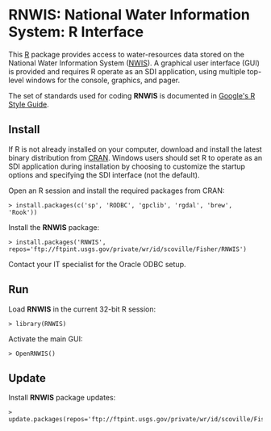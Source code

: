 RNWIS: National Water Information System: R Interface
=====================================================

This [R](http://www.r-project.org/ "R") package provides access to
water-resources data stored on the National Water Information System
([NWIS](http://waterdata.usgs.gov/nwis "NWIS")).
A graphical user interface (GUI) is provided and
requires R operate as an SDI application, using multiple
top-level windows for the console, graphics, and pager.

The set of standards used for coding **RNWIS** is documented in
[Google's R Style Guide](http://google-styleguide.googlecode.com/svn/trunk/google-r-style.html "Google's R Style Guide").

Install
-------

If R is not already installed on your
computer, download and install the latest binary distribution from
[CRAN](http://cran.r-project.org/ "The Comprehensive R Archive Network").
Windows users should set R to operate as an SDI application during installation
by choosing to customize the startup options and specifying the SDI interface
(not the default).

Open an R session and install the required packages from CRAN:

    > install.packages(c('sp', 'RODBC', 'gpclib', 'rgdal', 'brew', 'Rook'))

Install the **RNWIS** package:

    > install.packages('RNWIS', repos='ftp://ftpint.usgs.gov/private/wr/id/scoville/Fisher/RNWIS')

Contact your IT specialist for the Oracle ODBC setup.

Run
---

Load **RNWIS** in the current 32-bit R session:

    > library(RNWIS)

Activate the main GUI:

    > OpenRNWIS()

Update
------

Install **RNWIS** package updates:

    > update.packages(repos='ftp://ftpint.usgs.gov/private/wr/id/scoville/Fisher/RNWIS')
